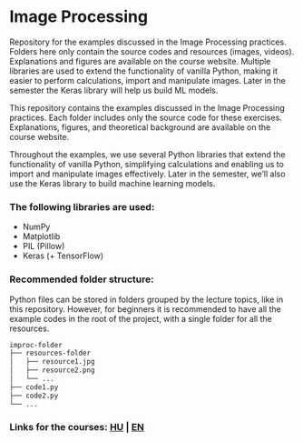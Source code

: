 # Image Processing
Repository for the examples discussed in the Image Processing practices. Folders here only contain the source codes and resources (images, videos). Explanations and figures are available on the course website. Multiple libraries are used to extend the functionality of vanilla Python, making it easier to perform calculations, import and manipulate images. Later in the semester the Keras library will help us build ML models.

This repository contains the examples discussed in the Image Processing practices. Each folder includes only the source code for these exercises. Explanations, figures, and theoretical background are available on the course website.

Throughout the examples, we use several Python libraries that extend the functionality of vanilla Python, simplifying calculations and enabling us to import and manipulate images effectively. Later in the semester, we’ll also use the Keras library to build machine learning models.

### The following libraries are used:
- NumPy
- Matplotlib
- PIL (Pillow)
- Keras (+ TensorFlow)

### Recommended folder structure:

Python files can be stored in folders grouped by the lecture topics, like in this repository. However, for beginners it is recommended to have all the example codes in the root of the project, with a single folder for all the resources.

```bash
improc-folder
├── resources-folder
│   ├── resource1.jpg
│   ├── resource2.png
│   └── ...
├── code1.py
├── code2.py
└── ...
```

### Links for the courses: [HU](https://szilagyipeti.hu/imgproc/content.html) | [EN](https://szilagyipeti.hu/imgproc/content-en.html)
